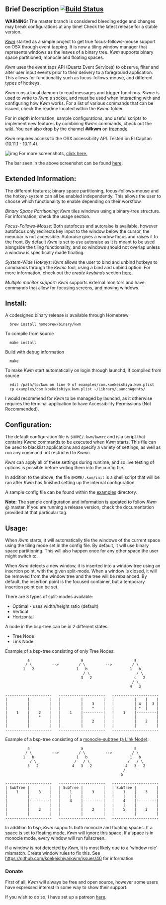 ## Brief Description [![Build Status](https://travis-ci.org/koekeishiya/kwm.svg?branch=master)](https://travis-ci.org/koekeishiya/kwm)

**WARNING:** The master branch is considered bleeding edge and changes may break configurations at any time! Check the latest release for a stable version.

[*Kwm*](https://koekeishiya.github.io/kwm) started as a simple project to get true focus-follows-mouse support on OSX through event tapping.
It is now a tiling window manager that represents windows as the leaves of a binary tree.
*Kwm* supports binary space partitioned, monocle and floating spaces.

*Kwm* uses the event taps API (Quartz Event Services) to observe, filter and alter user input events prior
to their delivery to a foreground application. This allows for functionality such as focus-follows-mouse,
and different types of hotkeys.

*Kwm* runs a local daemon to read messages and trigger functions.
*Kwmc* is used to write to *Kwm*'s socket, and must be used when interacting with and configuring how *Kwm* works.
For a list of various commands that can be issued, check the readme located within the *Kwmc* folder.

For in depth information, sample configurations, and useful scripts to implement new features by combining
*Kwmc* commands, check out the [wiki](https://github.com/koekeishiya/kwm/wiki). You can also drop by the channel **##kwm** on [freenode](http://webchat.freenode.net)

*Kwm* requires access to the OSX accessibility API.
Tested on El Capitan (10.11.1 - 10.11.4).

![img](https://cloud.githubusercontent.com/assets/6175959/14930025/373c206a-0e61-11e6-9408-c26c7f9fd2a7.png)
For more screenshots, [click here.](https://github.com/koekeishiya/kwm/issues/2)

The bar seen in the above screenshot can be found [here](https://github.com/koekeishiya/nerdbar.widget).

## Extended Information:

The different features; binary space partitioning, focus-follows-mouse and the hotkey-system can all be enabled
independently. This allows the user to choose which functionality to enable depending on their workflow.

*Binary Space Partitioning:*
*Kwm* tiles windows using a binary-tree structure. For information, check the usage section.

*Focus-Follows-Mouse:*
Both autofocus and autoraise is available, however autofocus only redirects key input to the window below the cursor,
the menubar is not accessible. Autoraise gives a window focus and raises it to the front.  By default *Kwm* is set to
use autoraise as it is meant to be used alongside the tiling functionality, and so windows should not overlap unless
a window is specifically made floating.

*System-Wide Hotkeys:*
*Kwm* allows the user to bind and unbind hotkeys to commands through the *Kwmc* tool, using a bind and unbind option.
For more information, check out the *create keybinds* section [here](https://github.com/koekeishiya/kwm/tree/master/kwmc).

*Multiple monitor support:*
*Kwm* supports external monitors and have commands that allow for focusing screens, and moving windows.

## Install:

A codesigned binary release is available through Homebrew

      brew install homebrew/binary/kwm

To compile from source

      make install

Build with debug information

      make

To make *Kwm* start automatically on login through launchd, if compiled from source

      edit /path/to/kwm on line 9 of examples/com.koekeishiya.kwm.plist
      cp examples/com.koekeishiya.kwm.plist ~/Library/LaunchAgents/

I would recommend for *Kwm* to be managed by launchd, as it otherwise requires
the terminal application to have Accessibility Permissions (Not Recommended).

## Configuration:

The default configuration file is `$HOME/.kwm/kwmrc` and is a script that contains *Kwmc* commands
to be executed when *Kwm* starts. This file can be used to blacklist applications and specify
a variety of settings, as well as run any command not restricted to *Kwmc*.

*Kwm* can apply all of these settings during runtime, and so live testing of options is possible
before writing them into the config file.

In addition to the above, the file `$HOME/.kwm/init` is a shell script that will be ran after
*Kwm* has finished setting up the internal configuration.

A sample config file can be found within the [examples](examples) directory.

**Note:** The sample configuration and information is updated to follow *Kwm* @ master. If you are running a release
version, check the documentation provided at that particular tag.

## Usage:

When *Kwm* starts, it will automatically tile the windows of the current space using the tiling mode set in the config file.
By default, it will use binary space partitioning. This will also happen once for any other space the user might switch to.

When *Kwm* detects a new window, it is inserted into a window tree using an insertion point, with the given split-mode.
When a window is closed, it will be removed from the window tree and the tree will be rebalanced.
By default, the insertion point is the focused container, but a temporary insertion point can be set.

There are 3 types of split-modes available:
 - Optimal - uses width/height ratio (default)
 - Vertical
 - Horizontal

A node in the bsp-tree can be in 2 different states:
 - Tree Node
 - Link Node

Example of a bsp-tree consisting of only Tree Nodes:

```
          a                       a                       a
         / \         -->         / \         -->         / \
        1   2                   1   b                   1   b
                                   / \                     / \
                                  3   2                   c   2
                                                         / \
                                                        4   3

---------------------   ---------------------   ---------------------
|         |         |   |         |         |   |         |    |    |
|         |         |   |         |    3    |   |         | 4  |  3 |
|         |         |   |         |    *    |   |         | *  |    |
|    1    |    2    |   |    1    |---------|   |    1    |---------|
|         |    *    |   |         |         |   |         |         |
|         |         |   |         |    2    |   |         |    2    |
|         |         |   |         |         |   |         |         |
---------------------   ---------------------   ---------------------

```

Example of a bsp-tree consisting of a [monocle-subtree (a Link Node)](https://github.com/koekeishiya/kwm/pull/231):

```
          a                       a                       a
         / \         -->         / \         -->         / \
        1   b                   1   b                   1   b
           / \                 /   / \                 /   / \
          3   2               4   3   2               4   3   2
                                                     /
                                                    5

---------------------   ---------------------   ---------------------
| SubTree |         |   | SubTree |         |   | SubTree |         |
|    1    |    3    |   |    1    |    3    |   |    1    |    3    |
|         |         |   |    |    |         |   |    |    |         |
|         |---------|   |    4    |---------|   |    4    |---------|
|         |         |   |         |         |   |    |    |         |
|         |    2    |   |         |    2    |   |    5    |    2    |
|         |         |   |         |         |   |         |         |
---------------------   ---------------------   ---------------------

```

In addition to bsp, *Kwm* supports both monocle and floating spaces.
If a space is set to floating mode, *Kwm* will ignore this space.
If a space is in monocle mode, every window will run fullscreen.

If a window is not detected by *Kwm*, it is most likely due to a 'window role' mismatch.
Create window rules to fix this. See https://github.com/koekeishiya/kwm/issues/40 for information.

### Donate
First of all, *Kwm* will always be free and open source, however some users have
expressed interest in some way to show their support.

If you wish to do so, I have set up a patreon [here](https://www.patreon.com/aasvi).
